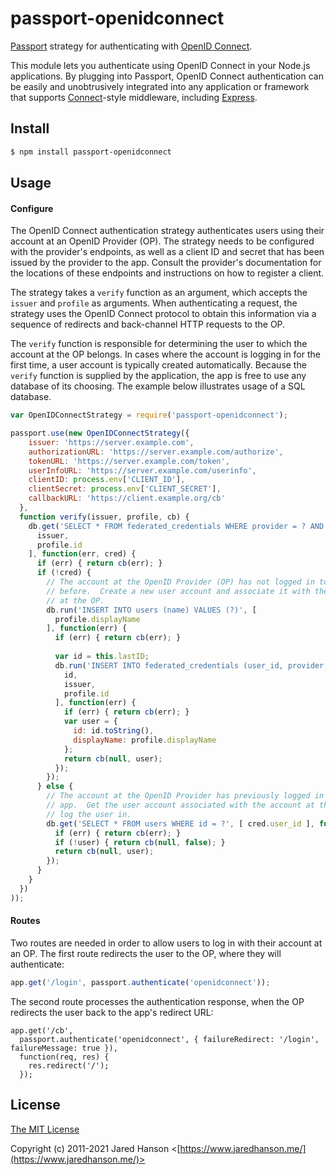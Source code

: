 # passport-openidconnect

[Passport](https://www.passportjs.org/) strategy for authenticating
with [OpenID Connect](https://openid.net/connect/).

This module lets you authenticate using OpenID Connect in your Node.js
applications.  By plugging into Passport, OpenID Connect authentication can be
easily and unobtrusively integrated into any application or framework that
supports [Connect](https://github.com/senchalabs/connect#readme)-style
middleware, including [Express](https://expressjs.com/).

## Install

```sh
$ npm install passport-openidconnect
```

## Usage

#### Configure

The OpenID Connect authentication strategy authenticates users using their
account at an OpenID Provider (OP).  The strategy needs to be configured with
the provider's endpoints, as well as a client ID and secret that has been issued
by the provider to the app.  Consult the provider's documentation for the
locations of these endpoints and instructions on how to register a client.

The strategy takes a `verify` function as an argument, which accepts the
`issuer` and `profile` as arguments.  When authenticating a request, the
strategy uses the OpenID Connect protocol to obtain this information via a
sequence of redirects and back-channel HTTP requests to the OP.

The `verify` function is responsible for determining the user to which the
account at the OP belongs.  In cases where the account is logging in for the
first time, a user account is typically created automatically.  Because the
`verify` function is supplied by the application, the app is free to use any
database of its choosing.  The example below illustrates usage of a SQL
database.

```js
var OpenIDConnectStrategy = require('passport-openidconnect');

passport.use(new OpenIDConnectStrategy({
    issuer: 'https://server.example.com',
    authorizationURL: 'https://server.example.com/authorize',
    tokenURL: 'https://server.example.com/token',
    userInfoURL: 'https://server.example.com/userinfo',
    clientID: process.env['CLIENT_ID'],
    clientSecret: process.env['CLIENT_SECRET'],
    callbackURL: 'https://client.example.org/cb'
  },
  function verify(issuer, profile, cb) {
    db.get('SELECT * FROM federated_credentials WHERE provider = ? AND subject = ?', [
      issuer,
      profile.id
    ], function(err, cred) {
      if (err) { return cb(err); }
      if (!cred) {
        // The account at the OpenID Provider (OP) has not logged in to this app
        // before.  Create a new user account and associate it with the account
        // at the OP.
        db.run('INSERT INTO users (name) VALUES (?)', [
          profile.displayName
        ], function(err) {
          if (err) { return cb(err); }
          
          var id = this.lastID;
          db.run('INSERT INTO federated_credentials (user_id, provider, subject) VALUES (?, ?, ?)', [
            id,
            issuer,
            profile.id
          ], function(err) {
            if (err) { return cb(err); }
            var user = {
              id: id.toString(),
              displayName: profile.displayName
            };
            return cb(null, user);
          });
        });
      } else {
        // The account at the OpenID Provider has previously logged in to the
        // app.  Get the user account associated with the account at the OP and
        // log the user in.
        db.get('SELECT * FROM users WHERE id = ?', [ cred.user_id ], function(err, user) {
          if (err) { return cb(err); }
          if (!user) { return cb(null, false); }
          return cb(null, user);
        });
      }
    }
  })
));
```

#### Routes

Two routes are needed in order to allow users to log in with their account at an
OP.  The first route redirects the user to the OP, where they will authenticate:

```js
app.get('/login', passport.authenticate('openidconnect'));
```

The second route processes the authentication response, when the OP redirects
the user back to the app's redirect URL:

```
app.get('/cb',
  passport.authenticate('openidconnect', { failureRedirect: '/login', failureMessage: true }),
  function(req, res) {
    res.redirect('/');
  });
```

## License

[The MIT License](https://opensource.org/licenses/MIT)

Copyright (c) 2011-2021 Jared Hanson <[https://www.jaredhanson.me/](https://www.jaredhanson.me/)>

